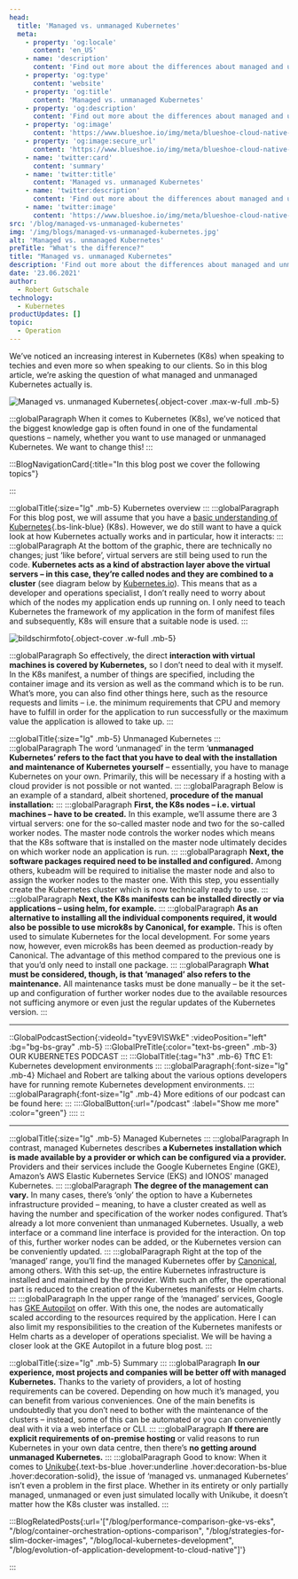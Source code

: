 ```yaml
---
head:
  title: 'Managed vs. unmanaged Kubernetes'
  meta:
    - property: 'og:locale'
      content: 'en_US'
    - name: 'description'
      content: 'Find out more about the differences about managed and unmanaged Kubernetes. ✔ Development Infrastructure ✔ On-premise vs. Cloud Hosting ✔ Kubernetes'
    - property: 'og:type'
      content: 'website'
    - property: 'og:title'
      content: 'Managed vs. unmanaged Kubernetes'
    - property: 'og:description'
      content: 'Find out more about the differences about managed and unmanaged Kubernetes. ✔ Development Infrastructure ✔ On-premise vs. Cloud Hosting ✔ Kubernetes'
    - property: 'og:image'
      content: 'https://www.blueshoe.io/img/meta/blueshoe-cloud-native-devlopment.png'
    - property: 'og:image:secure_url'
      content: 'https://www.blueshoe.io/img/meta/blueshoe-cloud-native-devlopment.png'
    - name: 'twitter:card'
      content: 'summary'
    - name: 'twitter:title'
      content: 'Managed vs. unmanaged Kubernetes'
    - name: 'twitter:description'
      content: 'Find out more about the differences about managed and unmanaged Kubernetes. ✔ Development Infrastructure ✔ On-premise vs. Cloud Hosting ✔ Kubernetes'
    - name: 'twitter:image'
      content: 'https://www.blueshoe.io/img/meta/blueshoe-cloud-native-devlopment.png'
src: '/blog/managed-vs-unmanaged-kubernetes'
img: '/img/blogs/managed-vs-unmanaged-kubernetes.jpg'
alt: 'Managed vs. unmanaged Kubernetes'
preTitle: "What's the difference?"
title: "Managed vs. unmanaged Kubernetes"
description: 'Find out more about the differences about managed and unmanaged Kubernetes. ✔ Development Infrastructure ✔ On-premise vs. Cloud Hosting ✔ Kubernetes'
date: '23.06.2021'
author:
  - Robert Gutschale
technology:
  - Kubernetes
productUpdates: []
topic:
  - Operation
---
```

We’ve noticed an increasing interest in Kubernetes (K8s) when speaking to techies and even more so when speaking to our clients. So in this blog article, we’re asking the question of what managed and unmanaged Kubernetes actually is.
<!--more-->

![Managed vs. unmanaged Kubernetes](/img/blogs/managed-vs-unmanaged-kubernetes.jpg){.object-cover .max-w-full .mb-5}

:::globalParagraph
When it comes to Kubernetes (K8s), we’ve noticed that the biggest knowledge gap is often found in one of the fundamental questions – namely, whether you want to use managed or unmanaged Kubernetes. We want to change this!
:::

:::BlogNavigationCard{:title="In this blog post we cover the following topics"}

:::

:::globalTitle{:size="lg" .mb-5}
Kubernetes overview
:::
:::globalParagraph
For this blog post, we will assume that you have a [basic understanding of Kubernetes](/blog/local-kubernetes-development/){.bs-link-blue} (K8s). However, we do still want to have a quick look at how Kubernetes actually works and in particular, how it interacts:
:::
:::globalParagraph
At the bottom of the graphic, there are technically no changes; just ‘like before’, virtual servers are still being used to run the code. **Kubernetes acts as a kind of abstraction layer above the virtual servers – in this case, they’re called nodes and they are combined to a cluster** (see diagram below by <a href="https://kubernetes.io/docs/concepts/overview/" class="text-bs-blue hover:underline hover:decoration-bs-blue hover:decoration-solid" target="_blank">Kubernetes.io</a>). This means that as a developer and operations specialist, I don’t really need to worry about which of the nodes my application ends up running on. I only need to teach Kubernetes the framework of my application in the form of manifest files and subsequently, K8s will ensure that a suitable node is used.
:::

![bildschirmfoto](/img/blogs/bildschirmfoto_1.jpg){.object-cover .w-full .mb-5}

:::globalParagraph
So effectively, the direct **interaction with virtual machines is covered by Kubernetes,** so I don’t need to deal with it myself. In the K8s manifest, a number of things are specified, including the container image and its version as well as the command which is to be run. What’s more, you can also find other things here, such as the resource requests and limits – i.e. the minimum requirements that CPU and memory have to fulfill in order for the application to run successfully or the maximum value the application is allowed to take up.
:::

:::globalTitle{:size="lg" .mb-5}
Unmanaged Kubernetes
:::
:::globalParagraph
The word ‘unmanaged’ in the term ‘**unmanaged Kubernetes’ refers to the fact that you have to deal with the installation and maintenance of Kubernetes yourself** – essentially, you have to manage Kubernetes on your own. Primarily, this will be necessary if a hosting with a cloud provider is not possible or not wanted.
:::
:::globalParagraph
Below is an example of a standard, albeit shortened, **procedure of the manual installation:**
:::
:::globalParagraph
**First, the K8s nodes – i.e. virtual machines – have to be created.** In this example, we’ll assume there are 3 virtual servers: one for the so-called master node and two for the so-called worker nodes. The master node controls the worker nodes which means that the K8s software that is installed on the master node ultimately decides on which worker node an application is run.
:::
:::globalParagraph
**Next, the software packages required need to be installed and configured.** Among others, kubeadm will be required to initialise the master node and also to assign the worker nodes to the master one. With this step, you essentially create the Kubernetes cluster which is now technically ready to use.
:::
:::globalParagraph
**Next, the K8s manifests can be installed directly or via applications – using helm, for example.**
:::
:::globalParagraph
**As an alternative to installing all the individual components required, it would also be possible to use microk8s by Canonical, for example.** This is often used to simulate Kubernetes for the local development. For some years now, however, even microk8s has been deemed as production-ready by Canonical. The advantage of this method compared to the previous one is that you’d only need to install one package.
:::
:::globalParagraph
**What must be considered, though, is that ‘managed’ also refers to the maintenance.** All maintenance tasks must be done manually – be it the set-up and configuration of further worker nodes due to the available resources not sufficing anymore or even just the regular updates of the Kubernetes version.
:::

<hr class='mb-8'>

::GlobalPodcastSection{:videoId="tyvE9VlSWkE" :videoPosition="left" :bg="bg-bs-gray" .mb-5}
:::GlobalPreTitle{:color="text-bs-green" .mb-3}
OUR KUBERNETES PODCAST
:::
:::GlobalTitle{:tag="h3" .mb-6}
TftC E1: Kubernetes development environments
:::
:::globalParagraph{:font-size="lg" .mb-4}
Michael and Robert are talking about the various options developers have for running remote Kubernetes development environments.
:::
:::globalParagraph{:font-size="lg" .mb-4}
More editions of our podcast can be found here:
:::
::::GlobalButton{:url="/podcast" :label="Show me more" :color="green"}
::::
::

<hr class='mb-8'>

:::globalTitle{:size="lg" .mb-5}
Managed Kubernetes
:::
:::globalParagraph
In contrast, managed Kubernetes describes **a Kubernetes installation which is made available by a provider or which can be configured via a provider.** Providers and their services include the Google Kubernetes Engine (GKE), Amazon’s AWS Elastic Kubernetes Service (EKS) and IONOS’ managed Kubernetes.
:::
:::globalParagraph
**The degree of the management can vary.** In many cases, there’s ‘only’ the option to have a Kubernetes infrastructure provided – meaning, to have a cluster created as well as having the number and specification of the worker nodes configured. That’s already a lot more convenient than unmanaged Kubernetes. Usually, a web interface or a command line interface is provided for the interaction. On top of this, further worker nodes can be added, or the Kubernetes version can be conveniently updated.
:::
:::globalParagraph
Right at the top of the ‘managed’ range, you’ll find the managed Kubernetes offer by <a href="https://ubuntu.com/kubernetes/managed" class="text-bs-blue hover:underline hover:decoration-bs-blue hover:decoration-solid" target="_blank">Canonical</a>, among others. With this set-up, the entire Kubernetes infrastructure is installed and maintained by the provider. With such an offer, the operational part is reduced to the creation of the Kubernetes manifests or Helm charts.
:::
:::globalParagraph
In the upper range of the ‘managed’ services, Google has <a href="https://cloud.google.com/blog/products/containers-kubernetes/introducing-gke-autopilot" class="text-bs-blue hover:underline hover:decoration-bs-blue hover:decoration-solid" target="_blank">GKE Autopilot</a> on offer. With this one, the nodes are automatically scaled according to the resources required by the application. Here I can also limit my responsibilities to the creation of the Kubernetes manifests or Helm charts as a developer of operations specialist. We will be having a closer look at the GKE Autopilot in a future blog post.
:::

:::globalTitle{:size="lg" .mb-5}
Summary
:::
:::globalParagraph
**In our experience, most projects and companies will be better off with managed Kubernetes.** Thanks to the variety of providers, a lot of hosting requirements can be covered. Depending on how much it’s managed, you can benefit from various conveniences. One of the main benefits is undoubtedly that you don’t need to bother with the maintenance of the clusters – instead, some of this can be automated or you can conveniently deal with it via a web interface or CLI.
:::
:::globalParagraph
**If there are explicit requirements of on-premise hosting** or valid reasons to run Kubernetes in your own data centre, then there’s **no getting around unmanaged Kubernetes.**
:::
:::globalParagraph
Good to know: When it comes to [Unikube](/products){.text-bs-blue .hover:underline .hover:decoration-bs-blue .hover:decoration-solid}, the issue of ‘managed vs. unmanaged Kubernetes’ isn’t even a problem in the first place. Whether in its entirety or only partially managed, unmanaged or even just simulated locally with Unikube, it doesn’t matter how the K8s cluster was installed.
:::





:::BlogRelatedPosts{:url='["/blog/performance-comparison-gke-vs-eks", "/blog/container-orchestration-options-comparison", "/blog/strategies-for-slim-docker-images", "/blog/local-kubernetes-development", "/blog/evolution-of-application-development-to-cloud-native"]'}

:::
